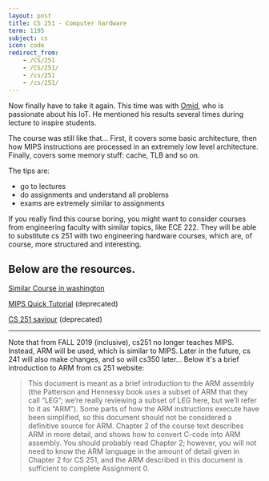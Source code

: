 ```yaml
---
layout: post
title: CS 251 - Computer hardware
term: 1195
subject: cs
icon: code
redirect_from:
    - /CS/251
    - /CS/251/
    - /cs/251
    - /cs/251/
---
```


Now finally have to take it again. This time was with [Omid](https://cs.uwaterloo.ca/~oabari/), who is passionate about his IoT. He mentioned his results several times during lecture to inspire students.

The course was still like that... First, it covers some basic architecture, then how MIPS instructions are processed in an extremely low level architecture. Finally, covers some memory stuff: cache, TLB and so on.

The tips are:
- go to lectures
- do assignments and understand all problems
- exams are extremely similar to assignments

If you really find this course boring, you might want to consider courses from engineering faculty with similar topics, like ECE 222. They will be able to substitute cs 251 with two engineering hardware courses, which are, of course, more structured and interesting.

Below are the resources.
---

<p><a href="https://courses.cs.washington.edu/courses/cse370/09sp/lectures/" >Similar Course in washington</a> </p>
<p><a href="http://logos.cs.uic.edu/366/notes/mips%20quick%20tutorial.htm">MIPS Quick Tutorial</a> (deprecated) </p>
<p><a href="https://www.reddit.com/r/uwaterloo/comments/4wcvst/for_those_of_you_in_cs_251_who_dont_understand/?st=J2LW4CST&sh=7a641cfd">CS 251 saviour</a> (deprecated) </p>

---

Note that from FALL 2019 (inclusive), cs251 no longer teaches MIPS. Instead,  ARM will be used, which is similar to MIPS. Later in the future, cs 241 will also make changes, and so will cs350 later... Below it's a brief introduction to ARM from cs 251 website:

>This document is meant as a brief introduction to the ARM assembly (the Patterson and
    Hennessy book uses a subset of ARM that they call “LEG”; we’re really reviewing a subset
    of LEG here, but we’ll refer to it as “ARM”). Some parts of how the ARM instructions
    execute have been simplified, so this document should not be considered a definitive source
    for ARM. Chapter 2 of the course text describes ARM in more detail, and shows how to
    convert C-code into ARM assembly. You should probably read Chapter 2; however, you will
    not need to know the ARM language in the amount of detail given in Chapter 2 for CS 251,
    and the ARM described in this document is sufficient to complete Assignment 0.
